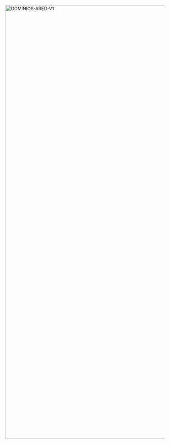 <img width="2003" height="1372" alt="DOMINIOS-ARED-V1" src="https://github.com/user-attachments/assets/d4514f4d-5939-43fe-a324-14892f0e2be8" />
